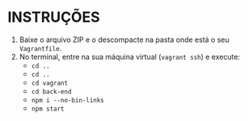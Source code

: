 INSTRUÇÕES
==========

1. Baixe o arquivo ZIP e o descompacte na pasta onde está o seu `Vagrantfile`.
2. No terminal, entre na sua máquina virtual (`vagrant ssh`) e execute:
   * `cd ..`
   * `cd ..`
   * `cd vagrant`
   * `cd back-end`
   * `npm i --no-bin-links`
   * `npm start`